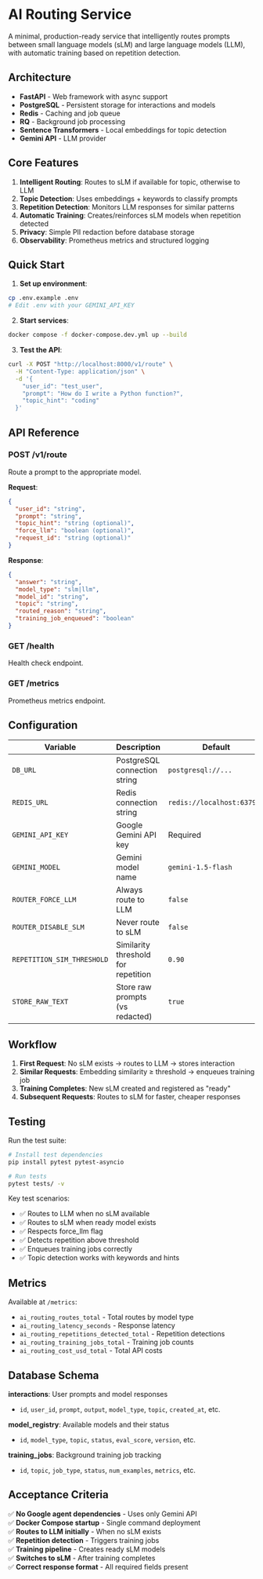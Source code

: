 # AI Routing Service

A minimal, production-ready service that intelligently routes prompts between small language models (sLM) and large language models (LLM), with automatic training based on repetition detection.

## Architecture

- **FastAPI** - Web framework with async support
- **PostgreSQL** - Persistent storage for interactions and models  
- **Redis** - Caching and job queue
- **RQ** - Background job processing
- **Sentence Transformers** - Local embeddings for topic detection
- **Gemini API** - LLM provider

## Core Features

1. **Intelligent Routing**: Routes to sLM if available for topic, otherwise to LLM
2. **Topic Detection**: Uses embeddings + keywords to classify prompts
3. **Repetition Detection**: Monitors LLM responses for similar patterns
4. **Automatic Training**: Creates/reinforces sLM models when repetition detected
5. **Privacy**: Simple PII redaction before database storage
6. **Observability**: Prometheus metrics and structured logging

## Quick Start

1. **Set up environment**:
```bash
cp .env.example .env
# Edit .env with your GEMINI_API_KEY
```

2. **Start services**:
```bash
docker compose -f docker-compose.dev.yml up --build
```

3. **Test the API**:
```bash
curl -X POST "http://localhost:8000/v1/route" \
  -H "Content-Type: application/json" \
  -d '{
    "user_id": "test_user",
    "prompt": "How do I write a Python function?",
    "topic_hint": "coding"
  }'
```

## API Reference

### POST /v1/route

Route a prompt to the appropriate model.

**Request**:
```json
{
  "user_id": "string",
  "prompt": "string", 
  "topic_hint": "string (optional)",
  "force_llm": "boolean (optional)",
  "request_id": "string (optional)"
}
```

**Response**:
```json
{
  "answer": "string",
  "model_type": "slm|llm",
  "model_id": "string",
  "topic": "string", 
  "routed_reason": "string",
  "training_job_enqueued": "boolean"
}
```

### GET /health

Health check endpoint.

### GET /metrics

Prometheus metrics endpoint.

## Configuration

| Variable | Description | Default |
|----------|-------------|---------|
| `DB_URL` | PostgreSQL connection string | `postgresql://...` |
| `REDIS_URL` | Redis connection string | `redis://localhost:6379/0` |
| `GEMINI_API_KEY` | Google Gemini API key | Required |
| `GEMINI_MODEL` | Gemini model name | `gemini-1.5-flash` |
| `ROUTER_FORCE_LLM` | Always route to LLM | `false` |
| `ROUTER_DISABLE_SLM` | Never route to sLM | `false` |
| `REPETITION_SIM_THRESHOLD` | Similarity threshold for repetition | `0.90` |
| `STORE_RAW_TEXT` | Store raw prompts (vs redacted) | `true` |

## Workflow

1. **First Request**: No sLM exists → routes to LLM → stores interaction
2. **Similar Requests**: Embedding similarity ≥ threshold → enqueues training job
3. **Training Completes**: New sLM created and registered as "ready"
4. **Subsequent Requests**: Routes to sLM for faster, cheaper responses

## Testing

Run the test suite:
```bash
# Install test dependencies
pip install pytest pytest-asyncio

# Run tests
pytest tests/ -v
```

Key test scenarios:
- ✅ Routes to LLM when no sLM available
- ✅ Routes to sLM when ready model exists  
- ✅ Respects force_llm flag
- ✅ Detects repetition above threshold
- ✅ Enqueues training jobs correctly
- ✅ Topic detection works with keywords and hints

## Metrics

Available at `/metrics`:
- `ai_routing_routes_total` - Total routes by model type
- `ai_routing_latency_seconds` - Response latency
- `ai_routing_repetitions_detected_total` - Repetition detections
- `ai_routing_training_jobs_total` - Training job counts
- `ai_routing_cost_usd_total` - Total API costs

## Database Schema

**interactions**: User prompts and model responses
- `id`, `user_id`, `prompt`, `output`, `model_type`, `topic`, `created_at`, etc.

**model_registry**: Available models and their status  
- `id`, `model_type`, `topic`, `status`, `eval_score`, `version`, etc.

**training_jobs**: Background training job tracking
- `id`, `topic`, `job_type`, `status`, `num_examples`, `metrics`, etc.

## Acceptance Criteria

✅ **No Google agent dependencies** - Uses only Gemini API  
✅ **Docker Compose startup** - Single command deployment  
✅ **Routes to LLM initially** - When no sLM exists  
✅ **Repetition detection** - Triggers training jobs  
✅ **Training pipeline** - Creates ready sLM models  
✅ **Switches to sLM** - After training completes  
✅ **Correct response format** - All required fields present
